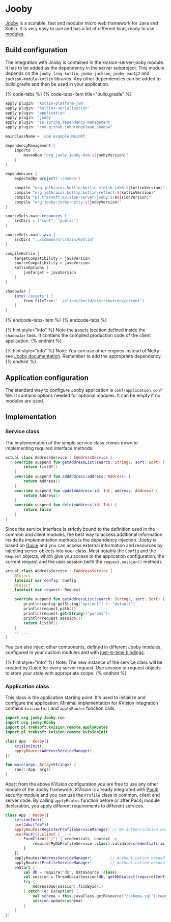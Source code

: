 # Jooby

[Jooby](https://jooby.org/) is a scalable, fast and modular micro web framework for Java and Kotlin. It is very easy to use and has a lot of different kind, ready to use [modules](https://jooby.org/modules/). 

## Build configuration

The integration with Jooby is contained in the kvision-server-jooby module. It has to be added as the dependency in the server subproject. This module depends on the `jooby-lang-kotlin`, `jooby-jackson`, `jooby-pac4j2` and `jackson-module-kotlin` libraries. Any other dependencies can be added to build.gradle and then be used in your application.

{% code-tabs %}
{% code-tabs-item title="build.gradle" %}
```groovy
apply plugin: 'kotlin-platform-jvm'
apply plugin: 'kotlinx-serialization'
apply plugin: 'application'
apply plugin: 'jooby'
apply plugin: 'io.spring.dependency-management'
apply plugin: "com.github.johnrengelman.shadow"

mainClassName = 'com.example.MainKt'

dependencyManagement {
    imports {
        mavenBom "org.jooby:jooby-bom:${joobyVersion}"
    }
}

dependencies {
    expectedBy project(':common')

    compile "org.jetbrains.kotlin:kotlin-stdlib-jdk8:${kotlinVersion}"
    compile "org.jetbrains.kotlin:kotlin-reflect:${kotlinVersion}"
    compile "pl.treksoft:kvision-server-jooby:${kvisionVersion}"
    compile "org.jooby:jooby-netty:${joobyVersion}"
}

sourceSets.main.resources {
    srcDirs = ["conf", "public"]
}

sourceSets.main.java {
    srcDirs "../common/src/main/kotlin"
}

compileKotlin {
    targetCompatibility = javaVersion
    sourceCompatibility = javaVersion
    kotlinOptions {
        jvmTarget = javaVersion
    }
}

shadowJar {
    into('/assets') {
        from fileTree('../client/build/distributions/client')
    }
}
```
{% endcode-tabs-item %}
{% endcode-tabs %}

{% hint style="info" %}
Note the assets location defined inside the `shadowJar` task. It contains the compiled production code of the client application.
{% endhint %}

{% hint style="info" %}
Note: You can use other engines instead of Netty - see [Jooby documentation](https://jooby.org/doc/servers/). Remember to add the appropriate dependency.
{% endhint %}

## Application configuration

The standard way to configure Jooby application is `conf/application.conf` file. It contains options needed for optional modules. It can be empty if no modules are used.

## Implementation

### Service class

The implementation of the simple service class comes down to implementing required interface methods.

```kotlin
actual class AddressService : IAddressService {
    override suspend fun getAddressList(search: String?, sort: Sort) {
        return listOf()
    }
    override suspend fun addAddress(address: Address) {
        return Address()
    }
    override suspend fun updateAddress(id: Int, address: Address) {
        return Address()
    }
    override suspend fun deleteAddress(id: Int) {
        return false
    }
}
```

Since the service interface is strictly bound to the definition used in the common and client modules, the best way to access additional information inside its implementation methods is the dependency injection. Jooby is based on [Guice](https://github.com/google/guice) and you can access external information and resources by injecting server objects into your class. Most notably the `Config` and the `Request` objects, which give you access to the application configuration, the current request and the user session \(with the `request.session()` method\).

```kotlin
actual class AddressService : IAddressService {
    @Inject
    lateinit var config: Config
    @Inject
    lateinit var request: Request

    override suspend fun getAddressList(search: String?, sort: Sort) {
        println(config.getString("option1") ?: "default")
        println(request.path())
        println(request.get<String>("param1"))
        println(request.session())
        return listOf()
    }
    // ...
}
```

You can also inject other components, defined in different Jooby modules, configured in your custom modules and with [just-in-time bindings](https://github.com/google/guice/wiki/JustInTimeBindings).

{% hint style="info" %}
Note: The new instance of the service class will be created by Guice for every server request. Use session or request objects to store your state with appropriate scope.
{% endhint %}

### Application class

This class is the application starting point. It's used to initialize and configure the application. Minimal implementation for KVision integration contains `kvisionInit` and `applyRoutes` function calls.

```kotlin
import org.jooby.Jooby.run
import org.jooby.Kooby
import pl.treksoft.kvision.remote.applyRoutes
import pl.treksoft.kvision.remote.kvisionInit

class App : Kooby({
    kvisionInit()
    applyRoutes(AddressServiceManager)
})

fun main(args: Array<String>) {
    run(::App, args)
}
```

Apart from the above KVision configuration you are free to use any other module of the Jooby framework. KVision is already integrated with [Pac4j](https://jooby.org/doc/pac4j2/) security module and you can use the `Profile` class in common, client and server code. By calling `applyRoutes` function before or after Pac4j module declaration, you apply different requirements to different services.

```kotlin
class App : Kooby({
    kvisionInit()
    use(Jdbc("db"))
    applyRoutes(RegisterProfileServiceManager) // No authentication needed
    use(Pac4j().client { _ ->
        FormClient("/") { credentials, context ->
            require(MyDbProfileService::class).validate(credentials as UsernamePasswordCredentials, context)
        }
    })
    applyRoutes(AddressServiceManager)        // Authentication needed
    applyRoutes(ProfileServiceManager)        // Authentication needed
    onStart {
        val db = require("db", DataSource::class)
        val session = ThreadLocalSession(db, getDbDialect(require(Config::class)), LoggingInterceptor())
        try {
            AddressDao(session).findById(1)
        } catch (e: Exception) {
            val schema = this.javaClass.getResource("/schema.sql").readText()
            session.update(schema)
        }
    }
})
```

